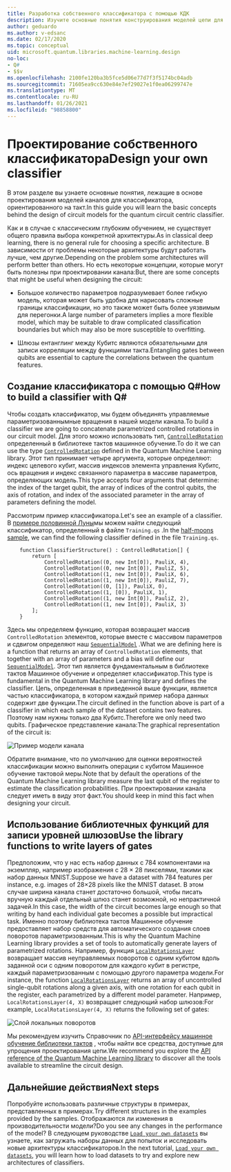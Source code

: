 ```yaml
---
title: Разработка собственного классификатора с помощью КДК
description: Изучите основные понятия конструирования моделей цепи для классификатора, ориентированного на такт.
author: geduardo
ms.author: v-edsanc
ms.date: 02/17/2020
ms.topic: conceptual
uid: microsoft.quantum.libraries.machine-learning.design
no-loc:
- Q#
- $$v
ms.openlocfilehash: 2100fe120ba3b5fce5d06e77d7f3f5174bc04adb
ms.sourcegitcommit: 71605ea9cc630e84e7ef29027e1f0ea06299747e
ms.translationtype: MT
ms.contentlocale: ru-RU
ms.lasthandoff: 01/26/2021
ms.locfileid: "98858800"
---
```

# <a name="design-your-own-classifier"></a><span data-ttu-id="7f4d1-103">Проектирование собственного классификатора</span><span class="sxs-lookup"><span data-stu-id="7f4d1-103">Design your own classifier</span></span>

<span data-ttu-id="7f4d1-104">В этом разделе вы узнаете основные понятия, лежащие в основе проектирования моделей каналов для классификатора, ориентированного на такт.</span><span class="sxs-lookup"><span data-stu-id="7f4d1-104">In this guide you will learn the basic concepts behind the design of circuit models for the quantum circuit centric classifier.</span></span>

<span data-ttu-id="7f4d1-105">Как и в случае с классическим глубоким обучением, не существует общего правила выбора конкретной архитектуры.</span><span class="sxs-lookup"><span data-stu-id="7f4d1-105">As in classical deep learning, there is no general rule for choosing a specific architecture.</span></span> <span data-ttu-id="7f4d1-106">В зависимости от проблемы некоторые архитектуры будут работать лучше, чем другие.</span><span class="sxs-lookup"><span data-stu-id="7f4d1-106">Depending on the problem some architectures will perform better than others.</span></span> <span data-ttu-id="7f4d1-107">Но есть некоторые концепции, которые могут быть полезны при проектировании канала:</span><span class="sxs-lookup"><span data-stu-id="7f4d1-107">But, there are some concepts that might be useful when designing the circuit:</span></span>

- <span data-ttu-id="7f4d1-108">Большое количество параметров подразумевает более гибкую модель, которая может быть удобна для нарисовать сложные границы классификации, но это также может быть более уязвимым для перегонки.</span><span class="sxs-lookup"><span data-stu-id="7f4d1-108">A large number of parameters implies a more flexible model, which may be suitable to draw complicated classification boundaries but which may also be more susceptible to overfitting.</span></span>

- <span data-ttu-id="7f4d1-109">Шлюзы ентанглинг между Кубитс являются обязательными для записи корреляции между функциями такта.</span><span class="sxs-lookup"><span data-stu-id="7f4d1-109">Entangling gates between qubits are essential to capture the correlations between the quantum features.</span></span>

## <a name="how-to-build-a-classifier-with-q"></a><span data-ttu-id="7f4d1-110">Создание классификатора с помощью Q\#</span><span class="sxs-lookup"><span data-stu-id="7f4d1-110">How to build a classifier with Q\#</span></span>

<span data-ttu-id="7f4d1-111">Чтобы создать классификатор, мы будем объединять управляемые параметризованнымные вращения в нашей модели канала.</span><span class="sxs-lookup"><span data-stu-id="7f4d1-111">To build a classifier we are going to concatenate parametrized controlled rotations in our circuit model.</span></span> <span data-ttu-id="7f4d1-112">Для этого можно использовать тип, [`ControlledRotation`](xref:Microsoft.Quantum.MachineLearning.ControlledRotation) определенный в библиотеке тактов машинное обучение.</span><span class="sxs-lookup"><span data-stu-id="7f4d1-112">To do it we can use the type [`ControlledRotation`](xref:Microsoft.Quantum.MachineLearning.ControlledRotation) defined in the Quantum Machine Learning library.</span></span> <span data-ttu-id="7f4d1-113">Этот тип принимает четыре аргумента, которые определяют: индекс целевого кубит, массив индексов элемента управления Кубитс, ось вращения и индекс связанного параметра в массиве параметров, определяющих модель.</span><span class="sxs-lookup"><span data-stu-id="7f4d1-113">This type accepts four arguments that determine: the index of the target qubit, the array of indices of the control qubits, the axis of rotation, and index of the associated parameter in the array of parameters defining the model.</span></span>

<span data-ttu-id="7f4d1-114">Рассмотрим пример классификатора.</span><span class="sxs-lookup"><span data-stu-id="7f4d1-114">Let's see an example of a classifier.</span></span> <span data-ttu-id="7f4d1-115">В [примере половинной Луны](https://github.com/microsoft/Quantum/tree/main/samples/machine-learning/half-moons)мы можем найти следующий классификатор, определенный в файле `Training.qs` .</span><span class="sxs-lookup"><span data-stu-id="7f4d1-115">In the [half-moons sample](https://github.com/microsoft/Quantum/tree/main/samples/machine-learning/half-moons), we can find the following classifier defined in the file `Training.qs`.</span></span>

```qsharp
    function ClassifierStructure() : ControlledRotation[] {
        return [
            ControlledRotation((0, new Int[0]), PauliX, 4),
            ControlledRotation((0, new Int[0]), PauliZ, 5),
            ControlledRotation((1, new Int[0]), PauliX, 6),
            ControlledRotation((1, new Int[0]), PauliZ, 7),
            ControlledRotation((0, [1]), PauliX, 0),
            ControlledRotation((1, [0]), PauliX, 1),
            ControlledRotation((1, new Int[0]), PauliZ, 2),
            ControlledRotation((1, new Int[0]), PauliX, 3)
        ];
    }
 ```

<span data-ttu-id="7f4d1-116">Здесь мы определяем функцию, которая возвращает массив `ControlledRotation` элементов, которые вместе с массивом параметров и сдвигом определяют наш [`SequentialModel`](xref:Microsoft.Quantum.MachineLearning.SequentialModel) .</span><span class="sxs-lookup"><span data-stu-id="7f4d1-116">What we are defining here is a function that returns an array of `ControlledRotation` elements, that together with an array of parameters and a bias will define our [`SequentialModel`](xref:Microsoft.Quantum.MachineLearning.SequentialModel).</span></span> <span data-ttu-id="7f4d1-117">Этот тип является фундаментальным в библиотеке тактов Машинное обучение и определяет классификатор.</span><span class="sxs-lookup"><span data-stu-id="7f4d1-117">This type is fundamental in the Quantum Machine Learning library and defines the classifier.</span></span> <span data-ttu-id="7f4d1-118">Цепь, определенная в приведенной выше функции, является частью классификатора, в котором каждый пример набора данных содержит две функции.</span><span class="sxs-lookup"><span data-stu-id="7f4d1-118">The circuit defined in the function above is part of a classifier in which each sample of the dataset contains two features.</span></span> <span data-ttu-id="7f4d1-119">Поэтому нам нужны только два Кубитс.</span><span class="sxs-lookup"><span data-stu-id="7f4d1-119">Therefore we only need two qubits.</span></span> <span data-ttu-id="7f4d1-120">Графическое представление канала:</span><span class="sxs-lookup"><span data-stu-id="7f4d1-120">The graphical representation of the circuit is:</span></span>

 ![Пример модели канала](~/media/circuit_model_1.PNG)

<span data-ttu-id="7f4d1-122">Обратите внимание, что по умолчанию для оценки вероятностей классификации можно выполнить операции с кубитом Машинное обучение тактовой меры.</span><span class="sxs-lookup"><span data-stu-id="7f4d1-122">Note that by default the operations of the Quantum Machine Learning library measure the last qubit of the register to estimate the classification probabilities.</span></span> <span data-ttu-id="7f4d1-123">При проектировании канала следует иметь в виду этот факт.</span><span class="sxs-lookup"><span data-stu-id="7f4d1-123">You should keep in mind this fact when designing your circuit.</span></span>

## <a name="use-the-library-functions-to-write-layers-of-gates"></a><span data-ttu-id="7f4d1-124">Использование библиотечных функций для записи уровней шлюзов</span><span class="sxs-lookup"><span data-stu-id="7f4d1-124">Use the library functions to write layers of gates</span></span>

<span data-ttu-id="7f4d1-125">Предположим, что у нас есть набор данных с 784 компонентами на экземпляр, например изображения с 28 × 28 пикселями, такими как набор данных MNIST.</span><span class="sxs-lookup"><span data-stu-id="7f4d1-125">Suppose we have a dataset with 784 features per instance, e.g. images of 28×28 pixels like the MNIST dataset.</span></span> <span data-ttu-id="7f4d1-126">В этом случае ширина канала станет достаточно большой, чтобы писать вручную каждый отдельный шлюз станет возможной, но непрактичной задачей.</span><span class="sxs-lookup"><span data-stu-id="7f4d1-126">In this case, the width of the circuit becomes large enough so that writing by hand each individual gate becomes a possible but impractical task.</span></span> <span data-ttu-id="7f4d1-127">Именно поэтому библиотека тактов Машинное обучение предоставляет набор средств для автоматического создания слоев поворотов параметризованным.</span><span class="sxs-lookup"><span data-stu-id="7f4d1-127">This is why the Quantum Machine Learning library provides a set of tools to automatically generate layers of parametrized rotations.</span></span> <span data-ttu-id="7f4d1-128">Например, функция [`LocalRotationsLayer`](xref:Microsoft.Quantum.MachineLearning.LocalRotationsLayer) возвращает массив неуправляемых поворотов с одним кубитом вдоль заданной оси с одним поворотом для каждого кубит в регистре, каждый параметризованным с помощью другого параметра модели.</span><span class="sxs-lookup"><span data-stu-id="7f4d1-128">For instance, the function [`LocalRotationsLayer`](xref:Microsoft.Quantum.MachineLearning.LocalRotationsLayer) returns an array of uncontrolled single-qubit rotations along a given axis, with one rotation for each qubit in the register, each parametrized by a different model parameter.</span></span> <span data-ttu-id="7f4d1-129">Например, `LocalRotationsLayer(4, X)` возвращает следующий набор шлюзов:</span><span class="sxs-lookup"><span data-stu-id="7f4d1-129">For example, `LocalRotationsLayer(4, X)` returns the following set of gates:</span></span>

 ![Слой локальных поворотов](~/media/local_rotations_layer.PNG)

<span data-ttu-id="7f4d1-131">Мы рекомендуем изучить Справочник по [API-интерфейсу машинное обучение библиотеки тактов](xref:Microsoft.Quantum.MachineLearning) , чтобы найти все средства, доступные для упрощения проектирования цепи.</span><span class="sxs-lookup"><span data-stu-id="7f4d1-131">We recommend you explore the [API reference of the Quantum Machine Learning library](xref:Microsoft.Quantum.MachineLearning) to discover all the tools available to streamline the circuit design.</span></span>

## <a name="next-steps"></a><span data-ttu-id="7f4d1-132">Дальнейшие действия</span><span class="sxs-lookup"><span data-stu-id="7f4d1-132">Next steps</span></span>

 <span data-ttu-id="7f4d1-133">Попробуйте использовать различные структуры в примерах, представленных в примерах.</span><span class="sxs-lookup"><span data-stu-id="7f4d1-133">Try different structures in the examples provided by the samples.</span></span> <span data-ttu-id="7f4d1-134">Отображаются ли изменения в производительности модели?</span><span class="sxs-lookup"><span data-stu-id="7f4d1-134">Do you see any changes in the performance of the model?</span></span> <span data-ttu-id="7f4d1-135">В следующем руководстве [`Load your own datasets`](xref:microsoft.quantum.libraries.machine-learning.load) вы узнаете, как загружать наборы данных для попыток и исследовать новые архитектуры классификаторов.</span><span class="sxs-lookup"><span data-stu-id="7f4d1-135">In the next tutorial, [`Load your own datasets`](xref:microsoft.quantum.libraries.machine-learning.load), you will learn how to load datasets to try and explore new architectures of classifiers.</span></span>
